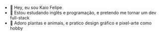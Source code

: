 - 👋 Hey, eu sou Kaio Felipe
- 🌱 Estou estudando inglês e programação, e pretendo me tornar um dev full-stack
- 💞️ Adoro plantas e animais, e pratico design gráfico e pixel-arte como hobby

<!---
Espero contribuir com quem, tal como eu, está começando agora. Pretendo publicar tudo que eu aprender no meu dia a dia para compartilhar minhas conquistas.
--->
